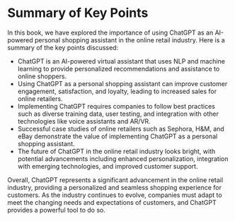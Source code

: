 Summary of Key Points
=================================

In this book, we have explored the importance of using ChatGPT as an AI-powered personal shopping assistant in the online retail industry. Here is a summary of the key points discussed:

* ChatGPT is an AI-powered virtual assistant that uses NLP and machine learning to provide personalized recommendations and assistance to online shoppers.
* Using ChatGPT as a personal shopping assistant can improve customer engagement, satisfaction, and loyalty, leading to increased sales for online retailers.
* Implementing ChatGPT requires companies to follow best practices such as diverse training data, user testing, and integration with other technologies like voice assistants and AR/VR.
* Successful case studies of online retailers such as Sephora, H\&M, and eBay demonstrate the value of implementing ChatGPT as a personal shopping assistant.
* The future of ChatGPT in the online retail industry looks bright, with potential advancements including enhanced personalization, integration with emerging technologies, and improved customer support.

Overall, ChatGPT represents a significant advancement in the online retail industry, providing a personalized and seamless shopping experience for customers. As the industry continues to evolve, companies must adapt to meet the changing needs and expectations of customers, and ChatGPT provides a powerful tool to do so.
